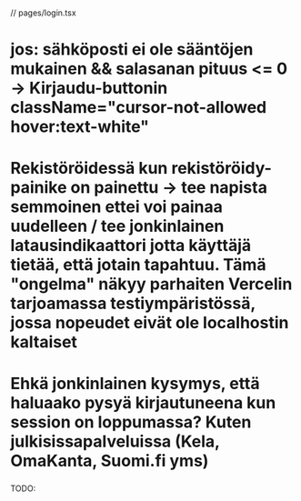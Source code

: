 ### <IDEOITA>

// pages/login.tsx

# jos: sähköposti ei ole sääntöjen mukainen && salasanan pituus <= 0 -> Kirjaudu-buttonin className="cursor-not-allowed hover:text-white"

# Rekistöröidessä kun rekistöröidy-painike on painettu -> tee napista semmoinen ettei voi painaa uudelleen / tee jonkinlainen latausindikaattori jotta käyttäjä tietää, että jotain tapahtuu. Tämä "ongelma" näkyy parhaiten Vercelin tarjoamassa testiympäristössä, jossa nopeudet eivät ole localhostin kaltaiset

# Ehkä jonkinlainen kysymys, että haluaako pysyä kirjautuneena kun session on loppumassa? Kuten julkisissapalveluissa (Kela, OmaKanta, Suomi.fi yms)

### </IDEOITA>

TODO:
